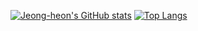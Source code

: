 [![Jeong-heon's GitHub stats](https://github-readme-stats.vercel.app/api?username=Jeong-heon2&theme=radical&show_icons=true&orgs=Nexters)](https://github.com/anuraghazra/github-readme-stats)
[![Top Langs](https://github-readme-stats.vercel.app/api/top-langs/?username=Jeong-heon2&langs_count=5&theme=radical)](https://github.com/anuraghazra/github-readme-stats)
